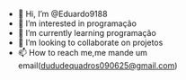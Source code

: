 - 👋 Hi, I’m @Eduardo9188
- 👀 I’m interested in  programação
- 🌱 I’m currently learning  programação 
- 💞️ I’m looking to collaborate on  projetos 
- 📫 How to reach me,me mande um email(dududequadros090625@gmail.com)


<!---
Eduardo9188/Eduardo9188 is a ✨ special ✨ repository because its `README.md` (this file) appears on your GitHub profile.
You can click the Preview link to take a look at your changes.
--->
